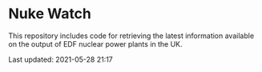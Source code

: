 # Nuke Watch

This repository includes code for retrieving the latest information available on the output of EDF nuclear power plants in the UK.

Last updated: 2021-05-28 21:17